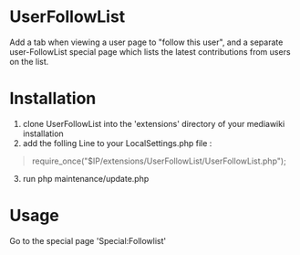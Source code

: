 UserFollowList
===============

Add a tab when viewing a user page to "follow this user", and a separate user-FollowList special page which lists the latest contributions from users on the list.

Installation
===============

1. clone UserFollowList into the 'extensions' directory of your mediawiki installation
2. add the folling Line to your LocalSettings.php file :
> require_once("$IP/extensions/UserFollowList/UserFollowList.php");
3. run php maintenance/update.php 

Usage
===============

Go to the special page 'Special:Followlist'
